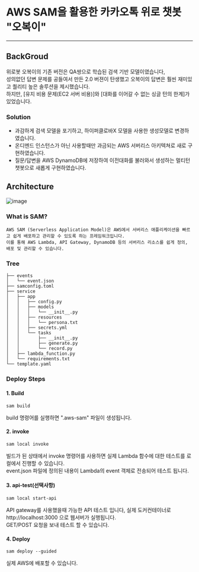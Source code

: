 # AWS SAM을 활용한 카카오톡 위로 챗봇 "오복이"

***

## BackGroud
위로봇 오복이의 기존 버전은 QA쌍으로 학습된 검색 기반 모델이였습니다, <br>
성의없던 답변 문제를 공들여서 만든 2.0 버젼이 탄생했고 오복이의 답변은 훨씬 재미있고 퀄리티 높은 솔루션을 제시했습니다. <br>
하지만, [유지 비용 문제(EC2 서버 비용)]와 [대화를 이어갈 수 없는 싱글 턴의 한계]가 있었습니다.

### Solution
- 과감하게 검색 모델을 포기하고, 하이퍼클로바X 모델을 사용한 생성모델로 변경하였습니다.
- 온디멘드 인스턴스가 아닌 사용할때만 과금되는 AWS 서버리스 아키텍쳐로 새로 구현하였습니다.
- 질문/답변을 AWS DynamoDB에 저장하여 이전대화를 불러와서 생성하는 멀티턴 챗봇으로 새롭게 구현하였습니다.

## Architecture
![image](https://github.com/jongmin-oh/comfort-serverless-chatbot/assets/23625693/ca1c51e8-fc41-46de-81f8-051d26ae70e9)

### What is SAM?
```
AWS SAM (Serverless Application Model)은 AWS에서 서버리스 애플리케이션을 빠르고 쉽게 배포하고 관리할 수 있도록 하는 프레임워크입니다.
이를 통해 AWS Lambda, API Gateway, DynamoDB 등의 서버리스 리소스를 쉽게 정의, 배포 및 관리할 수 있습니다.
```

### Tree
```
├── events
│   └── event.json
├── samconfig.toml
├── service
│   ├── app
│   │   ├── config.py
│   │   ├── models
│   │   │   └── __init__.py
│   │   ├── resources
│   │   │   └── persona.txt
│   │   ├── secrets.yml
│   │   └── tasks
│   │       ├── __init__.py
│   │       ├── generate.py
│   │       └── record.py
│   ├── lambda_function.py
│   └── requirements.txt
└── template.yaml
```

### Deploy Steps

#### 1. Build
```
sam build
```
build 명령어를 실행하면 ".aws-sam" 파일이 생성됩니다.

#### 2. invoke
```
sam local invoke
```
빌드가 된 상태에서 invoke 명령어를 사용하면 실제 Lambda 함수에 대한 테스트를 로컬에서 진행할 수 있습니다.<br>
event.json 파일에 정의된 내용이 Lambda의 event 객체로 전송되어 테스트 됩니다.

#### 3. api-test(선택사항)
```
sam local start-api
```
API gateway를 사용했을때 가능한 API 테스트 입니다, 실제 도커컨테이너로 http://localhost:3000 으로 웹서버가 실행됩니다. <br>
GET/POST 요청을 보내 테스트 할 수 있습니다.

#### 4. Deploy
```
sam deploy --guided
```
실제 AWS에 배포할 수 있습니다.


